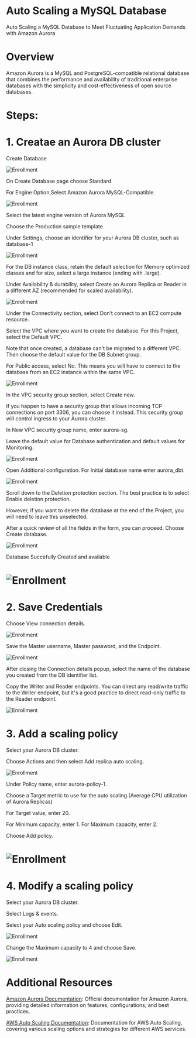 # Auto Scaling a MySQL Database

Auto Scaling a MySQL Database to Meet Fluctuating Application Demands with Amazon Aurora

# Overview

Amazon Aurora is a MySQL and PostgreSQL-compatible relational database that combines the performance and availability of traditional enterprise databases with the simplicity and cost-effectiveness of open source databases.

# Steps:

# 1. Creatae an Aurora DB cluster

Create Database

![Enrollment](Images/db1.png)

On Create Database page choose Standard

For Engine Option,Select Amazon Aurora MySQL-Compatible.

![Enrollment](Images/db2.png)

Select the latest engine version of Aurora MySQL

Choose the Production sample template. 

Under Settings, choose an identifier for your Aurora DB cluster, such as database-1

![Enrollment](Images/db3.png)

For the DB instance class, retain the default selection for Memory optimized classes and for size, select a large instance (ending with .large).

Under Availability & durability, select Create an Aurora Replica or Reader in a different AZ (recommended for scaled availability).

![Enrollment](Images/db4.png)

Under the Connectivity section, select Don’t connect to an EC2 compute resource.

Select the VPC where you want to create the database. For this Project, select the Default VPC. 

Note that once created, a database can't be migrated to a different VPC. Then choose the default value for the DB Subnet group.

For Public access, select No. This means you will have to connect to the database from an EC2 instance within the same VPC.

![Enrollment](Images/db5.png)

In the VPC security group section, select Create new. 

If you happen to have a security group that allows incoming TCP connections on port 3306, you can choose it instead. This security group will control ingress to your Aurora cluster.

In New VPC security group name, enter aurora-sg.

Leave the default value for Database authentication and default values for Monitoring.

![Enrollment](Images/db6.png)

Open Additional configuration. For Initial database name enter aurora_dbt. 

![Enrollment](Images/db7.png)

Scroll down to the Deletion protection section. The best practice is to select Enable deletion protection. 

However, if you want to delete the database at the end of the Project, you will need to leave this unselected.

After a quick review of all the fields in the form, you can proceed. Choose Create database.

![Enrollment](Images/db8.png)

Database Succefully Created and available

# ![Enrollment](Images/db10.png)

# 2. Save Credentials

Choose View connection details.

![Enrollment](Images/db10.png)

Save the Master username, Master password, and the Endpoint.

![Enrollment](Images/sav.png)

After closing the Connection details popup, select the name of the database you created from the DB identifier list.

Copy the Writer and Reader endpoints. You can direct any read/write traffic to the Writer endpoint, but it's a good practice to direct read-only traffic to the Reader endpoint.

![Enrollment](Images/sv1.png)

# 3. Add a scaling policy

Select your Aurora DB cluster. 

Choose Actions and then select Add replica auto scaling.

![Enrollment](Images/spl1.png)

 Under Policy name, enter aurora-policy-1.

 Choose a Target metric to use for the auto scaling.(Average CPU utilization of Aurora Replicas)

 For Target value, enter 20.

 For Minimum capacity, enter 1. For Maximum capacity, enter 2.

 Choose Add policy.
 
# ![Enrollment](Images/spl2.png)

# 4. Modify a scaling policy

Select your Aurora DB cluster.

Select Logs & events.

Select your Auto scaling policy and choose Edit.

![Enrollment](Images/modi.png)

Change the Maximum capacity to 4 and choose Save.

![Enrollment](Images/modi2.png)

# Additional Resources

[Amazon Aurora Documentation](https://docs.aws.amazon.com/AmazonRDS/latest/AuroraUserGuide/WhatIsAurora.html): Official documentation for Amazon Aurora, providing detailed information on features, configurations, and best practices.

[AWS Auto Scaling Documentation](https://docs.aws.amazon.com/autoscaling/index.html): Documentation for AWS Auto Scaling, covering various scaling options and strategies for different AWS services.

